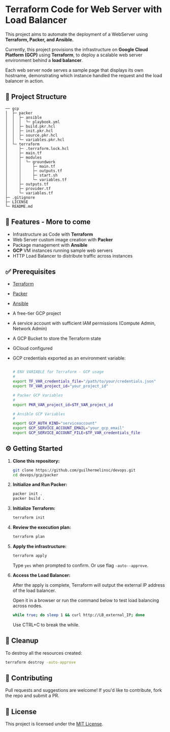 # Terraform Code for Web Server with Load Balancer

This project aims to automate the deployment of a WebServer using **Terraform, Packer, and Ansible.**

Currently, this project provisions the infrastructure on **Google Cloud Platform (GCP)** using **Terraform**, to deploy a scalable web server environment behind a **load balancer**. 

Each web server node serves a sample page that displays its own hostname, demonstrating which instance handled the request and the load balancer in action.

## 📁 Project Structure

```
── gcp
│  ├─ packer
│  │  ├─ ansible
│  │  │  └─ playbook.yml
│  │  ├─ build.pkr.hcl
│  │  ├─ init.pkr.hcl
│  │  ├─ source.pkr.hcl
│  │  └─ variables.pkr.hcl
│  └─ terraform
│     ├─ .terraform.lock.hcl
│     ├─ main.tf
│     ├─ modules
│     │  └─ groundwork
│     │     ├─ main.tf
│     │     ├─ outputs.tf
│     │     ├─ start.sh
│     │     └─ variables.tf
│     ├─ outputs.tf
│     ├─ provider.tf
│     └─ variables.tf
├─ .gitignore
├─ LICENSE
└─ README.md

```

## 🚀 Features - More to come

- Infrastructure as Code with **Terraform**
- Web Server custom image creation with **Packer**
- Package management with **Ansible**  
- **GCP** VM instances running sample web servers
- HTTP Load Balancer to distribute traffic across instances

## ✅ Prerequisites

- [Terraform](https://www.terraform.io/downloads.html)
- [Packer](https://developer.hashicorp.com/packer/tutorials/docker-get-started/get-started-install-cli)
- [Ansible](https://docs.ansible.com/ansible/latest/installation_guide/intro_installation.html)
- A free-tier GCP project
- A service account with sufficient IAM permissions (Compute Admin, Network Admin)
- A GCP Bucket to store the Terraform state
- GCloud configured 
- GCP credentials exported as an environment variable:

  ```bash
  
  # ENV VARIABLE for Terraform - GCP usage
  #
  export TF_VAR_credentials_file="/path/to/your/credentials.json"
  export TF_VAR_project_id="your_project_id"
  
  # Packer GCP Variables
  #
  export PKR_VAR_project_id=$TF_VAR_project_id
  
  # Ansible GCP Variables
  #
  export GCP_AUTH_KIND="serviceaccount"
  export GCP_SERVICE_ACCOUNT_EMAIL="your_gcp_email"
  export GCP_SERVICE_ACCOUNT_FILE=$TF_VAR_credentials_file

  ```

## ⚙️ Getting Started

1. **Clone this repository:**

   ```bash
   git clone https://github.com/guilhermelinsc/devops.git
   cd devops/gcp/packer
   ```

2. **Initialize and Run Packer:**

   ```bash
   packer init .
   packer build .
   ```

3. **Initialize Terraform:**

   ```bash
   terraform init
   ```

4. **Review the execution plan:**

   ```bash
   terraform plan
   ```

5. **Apply the infrastructure:**

   ```bash
   terraform apply
   ```

   Type `yes` when prompted to confirm. Or use flag `-auto--approve`.

6. **Access the Load Balancer:**

   After the apply is complete, Terraform will output the external IP address of the load balancer.
   
   Open it in a browser or run the command below to test load balancing across nodes.
   
    ```bash
    while true; do sleep 1 && curl http://LB_external_IP; done
    ```
    Use CTRL+C to break the while.
  
## 🧼 Cleanup

   To destroy all the resources created:

   ```bash
   terraform destroy -auto-approve
   ```

## 🤝 Contributing

   Pull requests and suggestions are welcome! If you'd like to contribute, fork the repo and submit a PR.

## 📄 License

   This project is licensed under the [MIT License](LICENSE).
